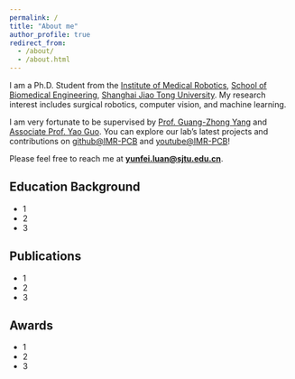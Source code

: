 ```yaml
---
permalink: /
title: "About me"
author_profile: true
redirect_from: 
  - /about/
  - /about.html
---
```


I am a Ph.D. Student from the [Institute of Medical Robotics](https://imr.sjtu.edu.cn/), [School of Biomedical Engineering](https://en.bme.sjtu.edu.cn/), [Shanghai Jiao Tong University](https://www.sjtu.edu.cn/). My research interest includes surgical robotics, computer vision, and machine learning. 

I am very fortunate to be supervised by [Prof. Guang-Zhong Yang](https://imr.sjtu.edu.cn/xy_leaders/2886.html) and [Associate Prof. Yao Guo](https://imr.sjtu.edu.cn/sz_teachers/3452.html). You can explore our lab’s latest projects and contributions on [github@IMR-PCB](https://github.com/IMR-PCB) and [youtube@IMR-PCB](https://www.youtube.com/@IMR-PCB)!

Please feel free to reach me at **[yunfei.luan@sjtu.edu.cn](mailto:yunfei.luan@sjtu.edu.cn)**.

Education Background
------
- 1
- 2
- 3

Publications
------
- 1
- 2
- 3

Awards
------
- 1
- 2
- 3



